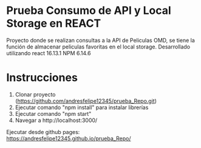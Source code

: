 # Prueba Consumo de API y Local Storage en REACT

Proyecto donde se realizan consultas a la API de Peliculas OMD, se tiene la función de almacenar peliculas favoritas en el local storage. Desarrollado utilizando react 16.13.1
NPM 6.14.6

# Instrucciones

1. Clonar proyecto (https://github.com/andresfelipe12345/prueba_Repo.git)
2. Ejecutar comando "npm install" para instalar librerías
3. Ejecutar comando "npm start"
4. Navegar a http://localhost:3000/

Ejecutar desde github pages:
https://andresfelipe12345.github.io/prueba_Repo/

